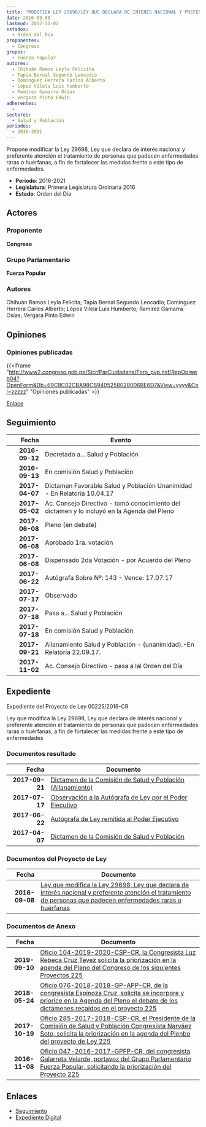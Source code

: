 ```yaml
---
title: "MODIFICA LEY 29698/LEY QUE DECLARA DE INTERÉS NACIONAL Y PREFERENTE ATENCIÓN EL TRATAMIENTO DE PERSONAS QUE PADECEN ENFERMEDADES RARAS O HUÉRFANAS"
date: 2016-09-08
lastmod: 2017-11-02
estados: 
  - Orden del Día
proponentes: 
  - Congreso
grupos: 
  - Fuerza Popular
autores: 
  - Chihuán Ramos Leyla Felícita
  - Tapia Bernal Segundo Leocadio
  - Domínguez Herrera Carlos Alberto
  - López Vilela Luis Humberto
  - Ramírez Gamarra Osías
  - Vergara Pinto Edwin
adherentes: 
  - 
sectores: 
  - Salud y Población
periodos: 
  - 2016-2021
---
```


Propone modificar la Ley 29698, Ley que declara de interés nacional y preferente atención el tratamiento de personas que padecen enfermedades raras o huérfanas, a fin de fortalecer las medidas frente a este tipo de enfermedades.

- **Periodo**: 2016-2021
- **Legislatura**: Primera Legislatura Ordinaria 2016
- **Estado**: Orden del Día

## Actores

### Proponente

**Congreso**

### Grupo Parlamentario

**Fuerza Popular**

### Autores

Chihuán Ramos Leyla Felícita; Tapia Bernal Segundo Leocadio; Domínguez Herrera Carlos Alberto; López Vilela Luis Humberto; Ramírez Gamarra Osías; Vergara Pinto Edwin


## Opiniones

### Opiniones publicadas

{{<iframe "http://www2.congreso.gob.pe/Sicr/ParCiudadana/Foro_pvp.nsf/RepOpiweb04?OpenForm&Db=69C8C02CBA98CB9405258028006BE6D7&View=yyyy&Col=zzzzz" "Opiniones publicadas" >}}

[Enlace](http://www2.congreso.gob.pe/Sicr/ParCiudadana/Foro_pvp.nsf/RepOpiweb04?OpenForm&Db=69C8C02CBA98CB9405258028006BE6D7&View=yyyy&Col=zzzzz)

## Seguimiento

| Fecha | Evento |
|------:|--------|
| **2016-09-12** | Decretado a... Salud y Población|
| **2016-09-13** | En comisión Salud y Población|
| **2017-04-07** | Dictamen Favorable Salud y Población Unanimidad - En Relatoría 10.04.17|
| **2017-05-02** | Ac. Consejo Directivo - tomó conocimiento del dictamen y lo incluyó en la Agenda del Pleno|
| **2017-06-08** | Pleno (en debate)|
| **2017-06-08** | Aprobado 1ra. votación|
| **2017-06-08** | Dispensado 2da Votación - por Acuerdo del Pleno|
| **2017-06-22** | Autógrafa Sobre Nº: 143 - Vence: 17.07.17|
| **2017-07-17** | Observado|
| **2017-07-18** | Pasa a... Salud y Población|
| **2017-07-18** | En comisión Salud y Población|
| **2017-09-21** | Allanamiento Salud y Población - (unanimidad).-En Relatoría 22.09.17.|
| **2017-11-02** | Ac. Consejo Directivo - pasa a lal Orden del Día|


## Expediente

Expediente del Proyecto de Ley 00225/2016-CR

Ley que modifica la Ley 29698, Ley que declara de interés nacional y preferente atención el tratamiento de personas que padecen enfermedades raras o huérfanas, a fin de fortalecer las medidas frente a este tipo de enfermedades


### Documentos resultado

| Fecha | Documento |
|------:|--------|
| **2017-09-21** | [Dictamen de la Comisión de Salud y Población (Allanamiento)](http://www.leyes.congreso.gob.pe/Documentos/2016_2021/Dictamenes/Proyectos_de_Ley/00225DC21MAY20170921.pdf) |
| **2017-07-17** | [Observación a la Autógrafa de Ley por el Poder Ejecutivo](http://www.leyes.congreso.gob.pe/Documentos/2016_2021/Observacion_a_la_Autografa/OBAU0022520170717.pdf) |
| **2017-06-22** | [Autógrafa de Ley remitida al Poder Ejecutivo](http://www.leyes.congreso.gob.pe/Documentos/2016_2021/Autografas/Ley_y_de_Resolucion_Legislativa/AU0022520170622.pdf) |
| **2017-04-07** | [Dictamen de la Comisión de Salud y Población](http://www.leyes.congreso.gob.pe/Documentos/2016_2021/Dictamenes/Proyectos_de_Ley/00225DC21MAY20170407.pdf) |

### Documentos del Proyecto de Ley

| Fecha | Documento |
|------:|--------|
| **2016-09-08** | [Ley que modifica la Ley 29698, Ley que declara de interés nacional y preferente atención el tratamiento de personas que padecen enfermedades raras o huérfanas](http://www.leyes.congreso.gob.pe/Documentos/2016_2021/Proyectos_de_Ley_y_de_Resoluciones_Legislativas/PL0022520160908..pdf) |

### Documentos de Anexo

| Fecha | Documento |
|------:|--------|
| **2019-09-10** | [Oficio 104-2019-2020-CSP-CR, la Congresista Luz Rebeca Cruz Tevez solicita la priorización en la agenda del Pleno del Congreso de los siguientes Proyectos 225](http://www.leyes.congreso.gob.pe/Documentos/2016_2021/Oficios/Congresistas/OFICIO-104-2019-2020-CSP-CR.pdf) |
| **2018-05-24** | [Oficio 076-2018-2018-GP-APP-CR, de la congresista Espinoza Cruz, solicita se incorpore y priorice en la Agenda del Pleno el debate de los dictámenes recaídos en el proyecto 225](http://www.leyes.congreso.gob.pe/Documentos/2016_2021/Oficios/Grupos_Parlamentarios/OFICIO-076-2018-2018-GP-APP-CR.pdf) |
| **2017-10-19** | [Oficio 285-2017-2018-CSP-CR, el Presidente de la Comisión de Salud y Población Congresista Narváez Soto, solicita la priorización en la agenda del Plenbo del proyecto de Ley 225](http://www.leyes.congreso.gob.pe/Documentos/2016_2021/Oficios/Comisiones_Ordinarias/OFICIO-285-2017-2018-CSP-CR.pdf) |
| **2016-11-08** | [Oficio 047-2016-2017-GPFP-CR, del congresista Galarreta Velarde, portavoz del Grupo Parlamentario Fuerza Popular, solicitando la priorización del Proyecto 225](http://www.leyes.congreso.gob.pe/Documentos/2016_2021/Oficios/Grupos_Parlamentarios/OF-047-2016-2017-GPFP-CR.pdf) |

## Enlaces 

- [Seguimiento](http://www2.congreso.gob.pe/Sicr/TraDocEstProc/CLProLey2016.nsf/f7fff46988ca05b1052578e100829cc7/7eff190059c443c005258028006dffc1?OpenDocument)
- [Expediente Digital](http://www2.congreso.gob.pe/Sicr/TraDocEstProc/CLProLey2016.nsf/f7fff46988ca05b1052578e100829cc7/7eff190059c443c005258028006dffc1?OpenDocument&Click=05257FB7005EB655.eb71d0cf91d8294e05256cdf006b5706/$Body/0.1C6C)
